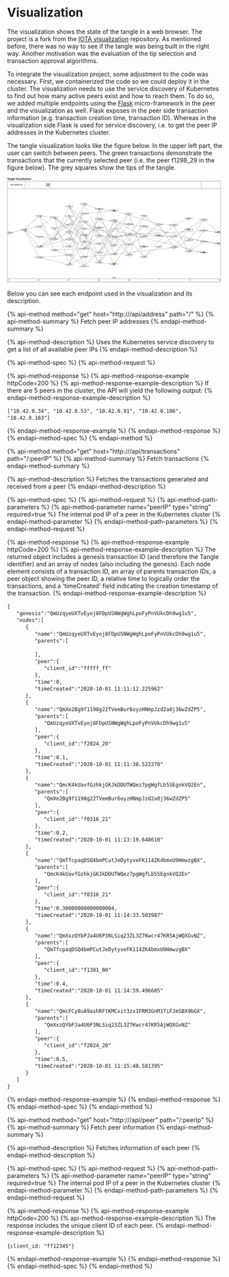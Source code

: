 # Visualization

The visualization shows the state of the tangle in a web browser. The project is a fork from the [IOTA visualization](https://gitlab.hpi.de/osm/tangle-learning/iotavisualization) repository. As mentioned before, there was no way to see if the tangle was being built in the right way. Another motivation was the evaluation of the tip selection and transaction approval algorithms. 

To integrate the visualization project, some adjustment to the code was necessary. First, we containerized the code so we could deploy it in the cluster. The visualization needs to use the service discovery of Kubernetes to find out how many active peers exist and how to reach them. To do so, we added multiple endpoints using the [Flask](https://flask.palletsprojects.com/en/1.1.x/) micro-framework in the peer and the visualization as well. Flask exposes in the peer side transaction information \(e.g. transaction creation time, transaction ID\). Whereas in the visualization side Flask is used for service discovery, i.e. to get the peer IP addresses in the Kubernetes cluster.

The tangle visualization looks like the figure below. In the upper left part, the user can switch between peers. The green transactions demonstrate the transactions that the currently selected peer \(i.e. the peer f1298\_29 in the figure below\). The grey squares show the tips of the tangle.

![The Tangle Visualization](../../.gitbook/assets/screen-shot-2020-09-02-at-16.02.06.png)

Below you can see each endpoint used in the visualization and its description.

{% api-method method="get" host="http://<iota-visualization-ip>/api/address" path="/" %}
{% api-method-summary %}
Fetch peer IP addresses
{% endapi-method-summary %}

{% api-method-description %}
Uses the Kubernetes service discovery to get a list of all available peer IPs
{% endapi-method-description %}

{% api-method-spec %}
{% api-method-request %}

{% api-method-response %}
{% api-method-response-example httpCode=200 %}
{% api-method-response-example-description %}
If there are 5 peers in the cluster, the API will yield the following output:
{% endapi-method-response-example-description %}

```
["10.42.0.34", "10.42.0.53", "10.42.0.91", "10.42.0.106", "10.42.0.103"]
```
{% endapi-method-response-example %}
{% endapi-method-response %}
{% endapi-method-spec %}
{% endapi-method %}

{% api-method method="get" host="http://<iota-visualization-ip>/api/transactions" path="/:peerIP" %}
{% api-method-summary %}
Fetch transactions
{% endapi-method-summary %}

{% api-method-description %}
Fetches the transactions generated and received from a peer
{% endapi-method-description %}

{% api-method-spec %}
{% api-method-request %}
{% api-method-path-parameters %}
{% api-method-parameter name="peerIP" type="string" required=true %}
The internal pod IP of a peer in the Kubernetes cluster
{% endapi-method-parameter %}
{% endapi-method-path-parameters %}
{% endapi-method-request %}

{% api-method-response %}
{% api-method-response-example httpCode=200 %}
{% api-method-response-example-description %}
The returned object includes a genesis transaction ID \(and therefore the Tangle identifier\) and an array of nodes \(also including the genesis\). Each node element consists of a transaction ID, an array of parents transaction IDs, a peer object showing the peer ID, a relative time to logically order the transactions, and a 'timeCreated' field indicating the creation timestamp of the transaction.
{% endapi-method-response-example-description %}

```
{
   "genesis":"QmUzqyeUXTvEyoj8FDpUSNWgWghLpoFyPnVUkcDh9wg1u5",
   "nodes":[
      {
         "name":"QmUzqyeUXTvEyoj8FDpUSNWgWghLpoFyPnVUkcDh9wg1u5",
         "parents":[
            
         ],
         "peer":{
            "client_id":"fffff_ff"
         },
         "time":0,
         "timeCreated":"2020-10-01 11:11:12.225962"
      },
      {
         "name":"QmXe2Bg9f1198g22TVemBur6oyzHNmpJzd2a8j36wZdZP5",
         "parents":[
            "QmUzqyeUXTvEyoj8FDpUSNWgWghLpoFyPnVUkcDh9wg1u5"
         ],
         "peer":{
            "client_id":"f2024_20"
         },
         "time":0.1,
         "timeCreated":"2020-10-01 11:11:38.522278"
      },
      {
         "name":"QmcK4kUavfGzhkjGKJkDDUTWQez7pgWgfLb5SEgnkVQ2En",
         "parents":[
            "QmXe2Bg9f1198g22TVemBur6oyzHNmpJzd2a8j36wZdZP5"
         ],
         "peer":{
            "client_id":"f0316_21"
         },
         "time":0.2,
         "timeCreated":"2020-10-01 11:13:19.648610"
      },
      {
         "name":"QmTfcpaqDSQ4bmPCutJeDytyveFK114ZK4bmxU9HmwzgBX",
         "parents":[
            "QmcK4kUavfGzhkjGKJkDDUTWQez7pgWgfLb5SEgnkVQ2En"
         ],
         "peer":{
            "client_id":"f0316_21"
         },
         "time":0.30000000000000004,
         "timeCreated":"2020-10-01 11:14:33.503987"
      },
      {
         "name":"QmXxzQYbPJa4U6P3NLSiq23ZL3Z7Kwcr47KR5AjWQXGvNZ",
         "parents":[
            "QmTfcpaqDSQ4bmPCutJeDytyveFK114ZK4bmxU9HmwzgBX"
         ],
         "peer":{
            "client_id":"f1381_00"
         },
         "time":0.4,
         "timeCreated":"2020-10-01 11:14:59.496605"
      },
      {
         "name":"QmcFCy8uA9ashRFtKMCxit3zx1FRM3GnM1TiFJmSBX9bGX",
         "parents":[
            "QmXxzQYbPJa4U6P3NLSiq23ZL3Z7Kwcr47KR5AjWQXGvNZ"
         ],
         "peer":{
            "client_id":"f2024_20"
         },
         "time":0.5,
         "timeCreated":"2020-10-01 11:15:48.581395"
      }
   ]
}
```
{% endapi-method-response-example %}
{% endapi-method-response %}
{% endapi-method-spec %}
{% endapi-method %}

{% api-method method="get" host="http://<iota-visualization-ip>/api/peer" path="/:peerIp" %}
{% api-method-summary %}
Fetch peer information
{% endapi-method-summary %}

{% api-method-description %}
Fetches information of each peer
{% endapi-method-description %}

{% api-method-spec %}
{% api-method-request %}
{% api-method-path-parameters %}
{% api-method-parameter name="peerIP" type="string" required=true %}
The internal pod IP of a peer in the Kubernetes cluster
{% endapi-method-parameter %}
{% endapi-method-path-parameters %}
{% endapi-method-request %}

{% api-method-response %}
{% api-method-response-example httpCode=200 %}
{% api-method-response-example-description %}
The response includes the unique client ID of each peer.
{% endapi-method-response-example-description %}

```
{client_id: "ff12345"}
```
{% endapi-method-response-example %}
{% endapi-method-response %}
{% endapi-method-spec %}
{% endapi-method %}

